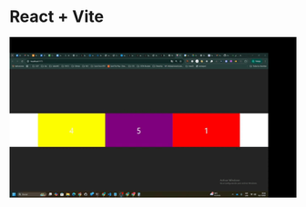# React + Vite

![Carrusel GIF](https://github.com/FxIvan/Slider-Infinito/blob/main/carruselgif.gif)
